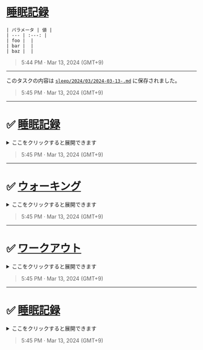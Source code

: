 # [睡眠記録](https://github.com/noraworld/github-actions-sandbox/issues/183)

```
| パラメータ | 値 |
| --- | :---: |
| foo |  |
| bar |  |
| baz |  |
```

> 5:44 PM · Mar 13, 2024 (GMT+9)

---

このタスクの内容は [`sleep/2024/03/2024-03-13-.md`](https://github.com/noraworld/github-actions-sandbox/blob/main/sleep/2024/03/2024-03-13-.md) に保存されました。

> 5:45 PM · Mar 13, 2024 (GMT+9)

---

# ✅ [睡眠記録](https://github.com/noraworld/github-actions-sandbox/issues/183)
<details><summary>ここをクリックすると展開できます</summary><br>


```
| パラメータ | 値 |
| --- | :---: |
| foo |  |
| bar |  |
| baz |  |
```

> 5:44 PM · Mar 13, 2024 (GMT+9)

---

このタスクの内容は [`sleep/2024/03/2024-03-13-.md`](https://github.com/noraworld/github-actions-sandbox/blob/main/sleep/2024/03/2024-03-13-.md) に保存されました。

> 5:45 PM · Mar 13, 2024 (GMT+9)
</details>


> 5:45 PM · Mar 13, 2024 (GMT+9)

---

# ✅ [ウォーキング](https://github.com/noraworld/github-actions-sandbox/issues/182)
<details><summary>ここをクリックすると展開できます</summary><br>


**Is your feature request related to a problem? Please describe.**
A clear and concise description of what the problem is. Ex. I'm always frustrated when [...]

**Describe the solution you'd like**
A clear and concise description of what you want to happen.

**Describe alternatives you've considered**
A clear and concise description of any alternative solutions or features you've considered.

**Additional context**
Add any other context or screenshots about the feature request here.

> 5:44 PM · Mar 13, 2024 (GMT+9)

---

このタスクの内容は [`walking/2024/03/2024-03-13-.md`](https://github.com/noraworld/github-actions-sandbox/blob/main/walking/2024/03/2024-03-13-.md) に保存されました。

> 5:45 PM · Mar 13, 2024 (GMT+9)
</details>


> 5:45 PM · Mar 13, 2024 (GMT+9)

---

# ✅ [ワークアウト](https://github.com/noraworld/github-actions-sandbox/issues/181)
<details><summary>ここをクリックすると展開できます</summary><br>


**Describe the bug**
A clear and concise description of what the bug is.

**To Reproduce**
Steps to reproduce the behavior:
1. Go to '...'
2. Click on '....'
3. Scroll down to '....'
4. See error

**Expected behavior**
A clear and concise description of what you expected to happen.

**Screenshots**
If applicable, add screenshots to help explain your problem.

**Desktop (please complete the following information):**
 - OS: [e.g. iOS]
 - Browser [e.g. chrome, safari]
 - Version [e.g. 22]

**Smartphone (please complete the following information):**
 - Device: [e.g. iPhone6]
 - OS: [e.g. iOS8.1]
 - Browser [e.g. stock browser, safari]
 - Version [e.g. 22]

**Additional context**
Add any other context about the problem here.

> 5:44 PM · Mar 13, 2024 (GMT+9)

---

このタスクの内容は [`workout/2024/03/2024-03-13-.md`](https://github.com/noraworld/github-actions-sandbox/blob/main/workout/2024/03/2024-03-13-.md) に保存されました。

> 5:45 PM · Mar 13, 2024 (GMT+9)
</details>


> 5:45 PM · Mar 13, 2024 (GMT+9)

---

# ✅ [睡眠記録](https://github.com/noraworld/github-actions-sandbox/issues/180)
<details><summary>ここをクリックすると展開できます</summary><br>


```
| パラメータ | 値 |
| --- | :---: |
| foo |  |
| bar |  |
| baz |  |
```

> 5:41 PM · Mar 13, 2024 (GMT+9)

---

# ✅ [ウォーキング](https://github.com/noraworld/github-actions-sandbox/issues/179)
<details><summary>ここをクリックすると展開できます</summary><br>


**Is your feature request related to a problem? Please describe.**
A clear and concise description of what the problem is. Ex. I'm always frustrated when [...]

**Describe the solution you'd like**
A clear and concise description of what you want to happen.

**Describe alternatives you've considered**
A clear and concise description of any alternative solutions or features you've considered.

**Additional context**
Add any other context or screenshots about the feature request here.

> 5:41 PM · Mar 13, 2024 (GMT+9)

---

このタスクの内容は [`walking/2024/03/2024-03-13-.md`](https://github.com/noraworld/github-actions-sandbox/blob/main/walking/2024/03/2024-03-13-.md) に保存されました。

> 5:41 PM · Mar 13, 2024 (GMT+9)
</details>


> 5:41 PM · Mar 13, 2024 (GMT+9)

---

# ✅ [ワークアウト](https://github.com/noraworld/github-actions-sandbox/issues/178)
<details><summary>ここをクリックすると展開できます</summary><br>


**Describe the bug**
A clear and concise description of what the bug is.

**To Reproduce**
Steps to reproduce the behavior:
1. Go to '...'
2. Click on '....'
3. Scroll down to '....'
4. See error

**Expected behavior**
A clear and concise description of what you expected to happen.

**Screenshots**
If applicable, add screenshots to help explain your problem.

**Desktop (please complete the following information):**
 - OS: [e.g. iOS]
 - Browser [e.g. chrome, safari]
 - Version [e.g. 22]

**Smartphone (please complete the following information):**
 - Device: [e.g. iPhone6]
 - OS: [e.g. iOS8.1]
 - Browser [e.g. stock browser, safari]
 - Version [e.g. 22]

**Additional context**
Add any other context about the problem here.

> 5:41 PM · Mar 13, 2024 (GMT+9)

---

このタスクの内容は [`workout/2024/03/2024-03-13-.md`](https://github.com/noraworld/github-actions-sandbox/blob/main/workout/2024/03/2024-03-13-.md) に保存されました。

> 5:41 PM · Mar 13, 2024 (GMT+9)
</details>


> 5:42 PM · Mar 13, 2024 (GMT+9)

---

# ✅ [睡眠記録](https://github.com/noraworld/github-actions-sandbox/issues/177)
<details><summary>ここをクリックすると展開できます</summary><br>


```
| パラメータ | 値 |
| --- | :---: |
| foo |  |
| bar |  |
| baz |  |
```

> 5:22 PM · Mar 13, 2024 (GMT+9)

---

# ✅ [ウォーキング](https://github.com/noraworld/github-actions-sandbox/issues/176)
<details><summary>ここをクリックすると展開できます</summary><br>


**Is your feature request related to a problem? Please describe.**
A clear and concise description of what the problem is. Ex. I'm always frustrated when [...]

**Describe the solution you'd like**
A clear and concise description of what you want to happen.

**Describe alternatives you've considered**
A clear and concise description of any alternative solutions or features you've considered.

**Additional context**
Add any other context or screenshots about the feature request here.

> 5:22 PM · Mar 13, 2024 (GMT+9)

---

このタスクの内容は [`walking/2024/03/2024-03-13-.md`](https://github.com/noraworld/github-actions-sandbox/blob/main/walking/2024/03/2024-03-13-.md) に保存されました。

> 5:23 PM · Mar 13, 2024 (GMT+9)
</details>


> 5:23 PM · Mar 13, 2024 (GMT+9)

---

このタスクの内容は [`sleep/2024/03/2024-03-13-.md`](https://github.com/noraworld/github-actions-sandbox/blob/main/sleep/2024/03/2024-03-13-.md) に保存されました。

> 5:23 PM · Mar 13, 2024 (GMT+9)

---

# ✅ [睡眠記録](https://github.com/noraworld/github-actions-sandbox/issues/177)
<details><summary>ここをクリックすると展開できます</summary><br>


```
| パラメータ | 値 |
| --- | :---: |
| foo |  |
| bar |  |
| baz |  |
```

> 5:22 PM · Mar 13, 2024 (GMT+9)

---

# ✅ [ウォーキング](https://github.com/noraworld/github-actions-sandbox/issues/176)
<details><summary>ここをクリックすると展開できます</summary><br>


**Is your feature request related to a problem? Please describe.**
A clear and concise description of what the problem is. Ex. I'm always frustrated when [...]

**Describe the solution you'd like**
A clear and concise description of what you want to happen.

**Describe alternatives you've considered**
A clear and concise description of any alternative solutions or features you've considered.

**Additional context**
Add any other context or screenshots about the feature request here.

> 5:22 PM · Mar 13, 2024 (GMT+9)

---

このタスクの内容は [`walking/2024/03/2024-03-13-.md`](https://github.com/noraworld/github-actions-sandbox/blob/main/walking/2024/03/2024-03-13-.md) に保存されました。

> 5:23 PM · Mar 13, 2024 (GMT+9)
</details>


> 5:23 PM · Mar 13, 2024 (GMT+9)

---

このタスクの内容は [`sleep/2024/03/2024-03-13-.md`](https://github.com/noraworld/github-actions-sandbox/blob/main/sleep/2024/03/2024-03-13-.md) に保存されました。

> 5:23 PM · Mar 13, 2024 (GMT+9)
</details>


> 5:23 PM · Mar 13, 2024 (GMT+9)

---

# ✅ [ワークアウト](https://github.com/noraworld/github-actions-sandbox/issues/175)
<details><summary>ここをクリックすると展開できます</summary><br>


**Describe the bug**
A clear and concise description of what the bug is.

**To Reproduce**
Steps to reproduce the behavior:
1. Go to '...'
2. Click on '....'
3. Scroll down to '....'
4. See error

**Expected behavior**
A clear and concise description of what you expected to happen.

**Screenshots**
If applicable, add screenshots to help explain your problem.

**Desktop (please complete the following information):**
 - OS: [e.g. iOS]
 - Browser [e.g. chrome, safari]
 - Version [e.g. 22]

**Smartphone (please complete the following information):**
 - Device: [e.g. iPhone6]
 - OS: [e.g. iOS8.1]
 - Browser [e.g. stock browser, safari]
 - Version [e.g. 22]

**Additional context**
Add any other context about the problem here.

> 5:22 PM · Mar 13, 2024 (GMT+9)

---

このタスクの内容は [`workout/2024/03/2024-03-13-.md`](https://github.com/noraworld/github-actions-sandbox/blob/main/workout/2024/03/2024-03-13-.md) に保存されました。

> 5:23 PM · Mar 13, 2024 (GMT+9)
</details>


> 5:23 PM · Mar 13, 2024 (GMT+9)

---

# ✅ [睡眠記録](https://github.com/noraworld/github-actions-sandbox/issues/174)
<details><summary>ここをクリックすると展開できます</summary><br>


```
| パラメータ | 値 |
| --- | :---: |
| foo |  |
| bar |  |
| baz |  |
```

> 5:03 PM · Mar 13, 2024 (GMT+9)

---

このタスクの内容は [`sleep/2024/03/2024-03-13-.md`](https://github.com/noraworld/github-actions-sandbox/blob/main/sleep/2024/03/2024-03-13-.md) に保存されました。

> 5:04 PM · Mar 13, 2024 (GMT+9)

---

# ✅ [ワークアウト](https://github.com/noraworld/github-actions-sandbox/issues/172)
<details><summary>ここをクリックすると展開できます</summary><br>


**Describe the bug**
A clear and concise description of what the bug is.

**To Reproduce**
Steps to reproduce the behavior:
1. Go to '...'
2. Click on '....'
3. Scroll down to '....'
4. See error

**Expected behavior**
A clear and concise description of what you expected to happen.

**Screenshots**
If applicable, add screenshots to help explain your problem.

**Desktop (please complete the following information):**
 - OS: [e.g. iOS]
 - Browser [e.g. chrome, safari]
 - Version [e.g. 22]

**Smartphone (please complete the following information):**
 - Device: [e.g. iPhone6]
 - OS: [e.g. iOS8.1]
 - Browser [e.g. stock browser, safari]
 - Version [e.g. 22]

**Additional context**
Add any other context about the problem here.

> 5:03 PM · Mar 13, 2024 (GMT+9)

---

このタスクの内容は [`workout/2024/03/2024-03-13-.md`](https://github.com/noraworld/github-actions-sandbox/blob/main/workout/2024/03/2024-03-13-.md) に保存されました。

> 5:04 PM · Mar 13, 2024 (GMT+9)
</details>


> 5:04 PM · Mar 13, 2024 (GMT+9)

---

# ✅ [睡眠記録](https://github.com/noraworld/github-actions-sandbox/issues/174)
<details><summary>ここをクリックすると展開できます</summary><br>


```
| パラメータ | 値 |
| --- | :---: |
| foo |  |
| bar |  |
| baz |  |
```

> 5:03 PM · Mar 13, 2024 (GMT+9)

---

このタスクの内容は [`sleep/2024/03/2024-03-13-.md`](https://github.com/noraworld/github-actions-sandbox/blob/main/sleep/2024/03/2024-03-13-.md) に保存されました。

> 5:04 PM · Mar 13, 2024 (GMT+9)
</details>


> 5:04 PM · Mar 13, 2024 (GMT+9)

---

# ✅ [睡眠記録](https://github.com/noraworld/github-actions-sandbox/issues/171)
<details><summary>ここをクリックすると展開できます</summary><br>


```
| パラメータ | 値 |
| --- | :---: |
| foo |  |
| bar |  |
| baz |  |
```

> 4:31 PM · Mar 13, 2024 (GMT+9)

---

このタスクの内容は [`sleep/2024/03/2024-03-13-.md`](https://github.com/noraworld/github-actions-sandbox/blob/main/sleep/2024/03/2024-03-13-.md) に保存されました。

> 4:33 PM · Mar 13, 2024 (GMT+9)

---

# ✅ [ワークアウト](https://github.com/noraworld/github-actions-sandbox/issues/169)
<details><summary>ここをクリックすると展開できます</summary><br>


**Describe the bug**
A clear and concise description of what the bug is.

**To Reproduce**
Steps to reproduce the behavior:
1. Go to '...'
2. Click on '....'
3. Scroll down to '....'
4. See error

**Expected behavior**
A clear and concise description of what you expected to happen.

**Screenshots**
If applicable, add screenshots to help explain your problem.

**Desktop (please complete the following information):**
 - OS: [e.g. iOS]
 - Browser [e.g. chrome, safari]
 - Version [e.g. 22]

**Smartphone (please complete the following information):**
 - Device: [e.g. iPhone6]
 - OS: [e.g. iOS8.1]
 - Browser [e.g. stock browser, safari]
 - Version [e.g. 22]

**Additional context**
Add any other context about the problem here.

> 4:31 PM · Mar 13, 2024 (GMT+9)

---

このタスクの内容は [`workout/2024/03/2024-03-13-.md`](https://github.com/noraworld/github-actions-sandbox/blob/main/workout/2024/03/2024-03-13-.md) に保存されました。

> 4:33 PM · Mar 13, 2024 (GMT+9)
</details>


> 4:33 PM · Mar 13, 2024 (GMT+9)

---

# ✅ [ウォーキング](https://github.com/noraworld/github-actions-sandbox/issues/170)
<details><summary>ここをクリックすると展開できます</summary><br>


**Is your feature request related to a problem? Please describe.**
A clear and concise description of what the problem is. Ex. I'm always frustrated when [...]

**Describe the solution you'd like**
A clear and concise description of what you want to happen.

**Describe alternatives you've considered**
A clear and concise description of any alternative solutions or features you've considered.

**Additional context**
Add any other context or screenshots about the feature request here.

> 4:31 PM · Mar 13, 2024 (GMT+9)

---

このタスクの内容は [`walking/2024/03/2024-03-13-.md`](https://github.com/noraworld/github-actions-sandbox/blob/main/walking/2024/03/2024-03-13-.md) に保存されました。

> 4:33 PM · Mar 13, 2024 (GMT+9)
</details>


> 4:33 PM · Mar 13, 2024 (GMT+9)

---

# ✅ [睡眠記録](https://github.com/noraworld/github-actions-sandbox/issues/171)
<details><summary>ここをクリックすると展開できます</summary><br>


```
| パラメータ | 値 |
| --- | :---: |
| foo |  |
| bar |  |
| baz |  |
```

> 4:31 PM · Mar 13, 2024 (GMT+9)

---

このタスクの内容は [`sleep/2024/03/2024-03-13-.md`](https://github.com/noraworld/github-actions-sandbox/blob/main/sleep/2024/03/2024-03-13-.md) に保存されました。

> 4:33 PM · Mar 13, 2024 (GMT+9)

---

# ✅ [ワークアウト](https://github.com/noraworld/github-actions-sandbox/issues/169)
<details><summary>ここをクリックすると展開できます</summary><br>


**Describe the bug**
A clear and concise description of what the bug is.

**To Reproduce**
Steps to reproduce the behavior:
1. Go to '...'
2. Click on '....'
3. Scroll down to '....'
4. See error

**Expected behavior**
A clear and concise description of what you expected to happen.

**Screenshots**
If applicable, add screenshots to help explain your problem.

**Desktop (please complete the following information):**
 - OS: [e.g. iOS]
 - Browser [e.g. chrome, safari]
 - Version [e.g. 22]

**Smartphone (please complete the following information):**
 - Device: [e.g. iPhone6]
 - OS: [e.g. iOS8.1]
 - Browser [e.g. stock browser, safari]
 - Version [e.g. 22]

**Additional context**
Add any other context about the problem here.

> 4:31 PM · Mar 13, 2024 (GMT+9)

---

このタスクの内容は [`workout/2024/03/2024-03-13-.md`](https://github.com/noraworld/github-actions-sandbox/blob/main/workout/2024/03/2024-03-13-.md) に保存されました。

> 4:33 PM · Mar 13, 2024 (GMT+9)
</details>


> 4:33 PM · Mar 13, 2024 (GMT+9)
</details>


> 4:33 PM · Mar 13, 2024 (GMT+9)

---

このタスクの内容は [`sleep/2024/03/2024-03-13-.md`](https://github.com/noraworld/github-actions-sandbox/blob/main/sleep/2024/03/2024-03-13-.md) に保存されました。

> 5:04 PM · Mar 13, 2024 (GMT+9)
</details>


> 5:04 PM · Mar 13, 2024 (GMT+9)

---

# ✅ [ウォーキング](https://github.com/noraworld/github-actions-sandbox/issues/173)
<details><summary>ここをクリックすると展開できます</summary><br>


**Is your feature request related to a problem? Please describe.**
A clear and concise description of what the problem is. Ex. I'm always frustrated when [...]

**Describe the solution you'd like**
A clear and concise description of what you want to happen.

**Describe alternatives you've considered**
A clear and concise description of any alternative solutions or features you've considered.

**Additional context**
Add any other context or screenshots about the feature request here.

> 5:03 PM · Mar 13, 2024 (GMT+9)

---

このタスクの内容は [`walking/2024/03/2024-03-13-.md`](https://github.com/noraworld/github-actions-sandbox/blob/main/walking/2024/03/2024-03-13-.md) に保存されました。

> 5:04 PM · Mar 13, 2024 (GMT+9)
</details>


> 5:04 PM · Mar 13, 2024 (GMT+9)

---

このタスクの内容は [`sleep/2024/03/2024-03-13-.md`](https://github.com/noraworld/github-actions-sandbox/blob/main/sleep/2024/03/2024-03-13-.md) に保存されました。

> 5:23 PM · Mar 13, 2024 (GMT+9)
</details>


> 5:23 PM · Mar 13, 2024 (GMT+9)

---

このタスクの内容は [`sleep/2024/03/2024-03-13-.md`](https://github.com/noraworld/github-actions-sandbox/blob/main/sleep/2024/03/2024-03-13-.md) に保存されました。

> 5:42 PM · Mar 13, 2024 (GMT+9)
</details>


> 5:42 PM · Mar 13, 2024 (GMT+9)

---

このタスクの内容は [`sleep/2024/03/2024-03-13-.md`](https://github.com/noraworld/github-actions-sandbox/blob/main/sleep/2024/03/2024-03-13-.md) に保存されました。

> 5:42 PM · Mar 13, 2024 (GMT+9)

---

# ✅ [睡眠記録](https://github.com/noraworld/github-actions-sandbox/issues/180)
<details><summary>ここをクリックすると展開できます</summary><br>


```
| パラメータ | 値 |
| --- | :---: |
| foo |  |
| bar |  |
| baz |  |
```

> 5:41 PM · Mar 13, 2024 (GMT+9)

---

# ✅ [ウォーキング](https://github.com/noraworld/github-actions-sandbox/issues/179)
<details><summary>ここをクリックすると展開できます</summary><br>


**Is your feature request related to a problem? Please describe.**
A clear and concise description of what the problem is. Ex. I'm always frustrated when [...]

**Describe the solution you'd like**
A clear and concise description of what you want to happen.

**Describe alternatives you've considered**
A clear and concise description of any alternative solutions or features you've considered.

**Additional context**
Add any other context or screenshots about the feature request here.

> 5:41 PM · Mar 13, 2024 (GMT+9)

---

このタスクの内容は [`walking/2024/03/2024-03-13-.md`](https://github.com/noraworld/github-actions-sandbox/blob/main/walking/2024/03/2024-03-13-.md) に保存されました。

> 5:41 PM · Mar 13, 2024 (GMT+9)
</details>


> 5:41 PM · Mar 13, 2024 (GMT+9)

---

# ✅ [ワークアウト](https://github.com/noraworld/github-actions-sandbox/issues/178)
<details><summary>ここをクリックすると展開できます</summary><br>


**Describe the bug**
A clear and concise description of what the bug is.

**To Reproduce**
Steps to reproduce the behavior:
1. Go to '...'
2. Click on '....'
3. Scroll down to '....'
4. See error

**Expected behavior**
A clear and concise description of what you expected to happen.

**Screenshots**
If applicable, add screenshots to help explain your problem.

**Desktop (please complete the following information):**
 - OS: [e.g. iOS]
 - Browser [e.g. chrome, safari]
 - Version [e.g. 22]

**Smartphone (please complete the following information):**
 - Device: [e.g. iPhone6]
 - OS: [e.g. iOS8.1]
 - Browser [e.g. stock browser, safari]
 - Version [e.g. 22]

**Additional context**
Add any other context about the problem here.

> 5:41 PM · Mar 13, 2024 (GMT+9)

---

このタスクの内容は [`workout/2024/03/2024-03-13-.md`](https://github.com/noraworld/github-actions-sandbox/blob/main/workout/2024/03/2024-03-13-.md) に保存されました。

> 5:41 PM · Mar 13, 2024 (GMT+9)
</details>


> 5:42 PM · Mar 13, 2024 (GMT+9)

---

# ✅ [睡眠記録](https://github.com/noraworld/github-actions-sandbox/issues/177)
<details><summary>ここをクリックすると展開できます</summary><br>


```
| パラメータ | 値 |
| --- | :---: |
| foo |  |
| bar |  |
| baz |  |
```

> 5:22 PM · Mar 13, 2024 (GMT+9)

---

# ✅ [ウォーキング](https://github.com/noraworld/github-actions-sandbox/issues/176)
<details><summary>ここをクリックすると展開できます</summary><br>


**Is your feature request related to a problem? Please describe.**
A clear and concise description of what the problem is. Ex. I'm always frustrated when [...]

**Describe the solution you'd like**
A clear and concise description of what you want to happen.

**Describe alternatives you've considered**
A clear and concise description of any alternative solutions or features you've considered.

**Additional context**
Add any other context or screenshots about the feature request here.

> 5:22 PM · Mar 13, 2024 (GMT+9)

---

このタスクの内容は [`walking/2024/03/2024-03-13-.md`](https://github.com/noraworld/github-actions-sandbox/blob/main/walking/2024/03/2024-03-13-.md) に保存されました。

> 5:23 PM · Mar 13, 2024 (GMT+9)
</details>


> 5:23 PM · Mar 13, 2024 (GMT+9)

---

このタスクの内容は [`sleep/2024/03/2024-03-13-.md`](https://github.com/noraworld/github-actions-sandbox/blob/main/sleep/2024/03/2024-03-13-.md) に保存されました。

> 5:23 PM · Mar 13, 2024 (GMT+9)

---

# ✅ [睡眠記録](https://github.com/noraworld/github-actions-sandbox/issues/177)
<details><summary>ここをクリックすると展開できます</summary><br>


```
| パラメータ | 値 |
| --- | :---: |
| foo |  |
| bar |  |
| baz |  |
```

> 5:22 PM · Mar 13, 2024 (GMT+9)

---

# ✅ [ウォーキング](https://github.com/noraworld/github-actions-sandbox/issues/176)
<details><summary>ここをクリックすると展開できます</summary><br>


**Is your feature request related to a problem? Please describe.**
A clear and concise description of what the problem is. Ex. I'm always frustrated when [...]

**Describe the solution you'd like**
A clear and concise description of what you want to happen.

**Describe alternatives you've considered**
A clear and concise description of any alternative solutions or features you've considered.

**Additional context**
Add any other context or screenshots about the feature request here.

> 5:22 PM · Mar 13, 2024 (GMT+9)

---

このタスクの内容は [`walking/2024/03/2024-03-13-.md`](https://github.com/noraworld/github-actions-sandbox/blob/main/walking/2024/03/2024-03-13-.md) に保存されました。

> 5:23 PM · Mar 13, 2024 (GMT+9)
</details>


> 5:23 PM · Mar 13, 2024 (GMT+9)

---

このタスクの内容は [`sleep/2024/03/2024-03-13-.md`](https://github.com/noraworld/github-actions-sandbox/blob/main/sleep/2024/03/2024-03-13-.md) に保存されました。

> 5:23 PM · Mar 13, 2024 (GMT+9)
</details>


> 5:23 PM · Mar 13, 2024 (GMT+9)

---

# ✅ [ワークアウト](https://github.com/noraworld/github-actions-sandbox/issues/175)
<details><summary>ここをクリックすると展開できます</summary><br>


**Describe the bug**
A clear and concise description of what the bug is.

**To Reproduce**
Steps to reproduce the behavior:
1. Go to '...'
2. Click on '....'
3. Scroll down to '....'
4. See error

**Expected behavior**
A clear and concise description of what you expected to happen.

**Screenshots**
If applicable, add screenshots to help explain your problem.

**Desktop (please complete the following information):**
 - OS: [e.g. iOS]
 - Browser [e.g. chrome, safari]
 - Version [e.g. 22]

**Smartphone (please complete the following information):**
 - Device: [e.g. iPhone6]
 - OS: [e.g. iOS8.1]
 - Browser [e.g. stock browser, safari]
 - Version [e.g. 22]

**Additional context**
Add any other context about the problem here.

> 5:22 PM · Mar 13, 2024 (GMT+9)

---

このタスクの内容は [`workout/2024/03/2024-03-13-.md`](https://github.com/noraworld/github-actions-sandbox/blob/main/workout/2024/03/2024-03-13-.md) に保存されました。

> 5:23 PM · Mar 13, 2024 (GMT+9)
</details>


> 5:23 PM · Mar 13, 2024 (GMT+9)

---

# ✅ [睡眠記録](https://github.com/noraworld/github-actions-sandbox/issues/174)
<details><summary>ここをクリックすると展開できます</summary><br>


```
| パラメータ | 値 |
| --- | :---: |
| foo |  |
| bar |  |
| baz |  |
```

> 5:03 PM · Mar 13, 2024 (GMT+9)

---

このタスクの内容は [`sleep/2024/03/2024-03-13-.md`](https://github.com/noraworld/github-actions-sandbox/blob/main/sleep/2024/03/2024-03-13-.md) に保存されました。

> 5:04 PM · Mar 13, 2024 (GMT+9)

---

# ✅ [ワークアウト](https://github.com/noraworld/github-actions-sandbox/issues/172)
<details><summary>ここをクリックすると展開できます</summary><br>


**Describe the bug**
A clear and concise description of what the bug is.

**To Reproduce**
Steps to reproduce the behavior:
1. Go to '...'
2. Click on '....'
3. Scroll down to '....'
4. See error

**Expected behavior**
A clear and concise description of what you expected to happen.

**Screenshots**
If applicable, add screenshots to help explain your problem.

**Desktop (please complete the following information):**
 - OS: [e.g. iOS]
 - Browser [e.g. chrome, safari]
 - Version [e.g. 22]

**Smartphone (please complete the following information):**
 - Device: [e.g. iPhone6]
 - OS: [e.g. iOS8.1]
 - Browser [e.g. stock browser, safari]
 - Version [e.g. 22]

**Additional context**
Add any other context about the problem here.

> 5:03 PM · Mar 13, 2024 (GMT+9)

---

このタスクの内容は [`workout/2024/03/2024-03-13-.md`](https://github.com/noraworld/github-actions-sandbox/blob/main/workout/2024/03/2024-03-13-.md) に保存されました。

> 5:04 PM · Mar 13, 2024 (GMT+9)
</details>


> 5:04 PM · Mar 13, 2024 (GMT+9)

---

# ✅ [睡眠記録](https://github.com/noraworld/github-actions-sandbox/issues/174)
<details><summary>ここをクリックすると展開できます</summary><br>


```
| パラメータ | 値 |
| --- | :---: |
| foo |  |
| bar |  |
| baz |  |
```

> 5:03 PM · Mar 13, 2024 (GMT+9)

---

このタスクの内容は [`sleep/2024/03/2024-03-13-.md`](https://github.com/noraworld/github-actions-sandbox/blob/main/sleep/2024/03/2024-03-13-.md) に保存されました。

> 5:04 PM · Mar 13, 2024 (GMT+9)
</details>


> 5:04 PM · Mar 13, 2024 (GMT+9)

---

# ✅ [睡眠記録](https://github.com/noraworld/github-actions-sandbox/issues/171)
<details><summary>ここをクリックすると展開できます</summary><br>


```
| パラメータ | 値 |
| --- | :---: |
| foo |  |
| bar |  |
| baz |  |
```

> 4:31 PM · Mar 13, 2024 (GMT+9)

---

このタスクの内容は [`sleep/2024/03/2024-03-13-.md`](https://github.com/noraworld/github-actions-sandbox/blob/main/sleep/2024/03/2024-03-13-.md) に保存されました。

> 4:33 PM · Mar 13, 2024 (GMT+9)

---

# ✅ [ワークアウト](https://github.com/noraworld/github-actions-sandbox/issues/169)
<details><summary>ここをクリックすると展開できます</summary><br>


**Describe the bug**
A clear and concise description of what the bug is.

**To Reproduce**
Steps to reproduce the behavior:
1. Go to '...'
2. Click on '....'
3. Scroll down to '....'
4. See error

**Expected behavior**
A clear and concise description of what you expected to happen.

**Screenshots**
If applicable, add screenshots to help explain your problem.

**Desktop (please complete the following information):**
 - OS: [e.g. iOS]
 - Browser [e.g. chrome, safari]
 - Version [e.g. 22]

**Smartphone (please complete the following information):**
 - Device: [e.g. iPhone6]
 - OS: [e.g. iOS8.1]
 - Browser [e.g. stock browser, safari]
 - Version [e.g. 22]

**Additional context**
Add any other context about the problem here.

> 4:31 PM · Mar 13, 2024 (GMT+9)

---

このタスクの内容は [`workout/2024/03/2024-03-13-.md`](https://github.com/noraworld/github-actions-sandbox/blob/main/workout/2024/03/2024-03-13-.md) に保存されました。

> 4:33 PM · Mar 13, 2024 (GMT+9)
</details>


> 4:33 PM · Mar 13, 2024 (GMT+9)

---

# ✅ [ウォーキング](https://github.com/noraworld/github-actions-sandbox/issues/170)
<details><summary>ここをクリックすると展開できます</summary><br>


**Is your feature request related to a problem? Please describe.**
A clear and concise description of what the problem is. Ex. I'm always frustrated when [...]

**Describe the solution you'd like**
A clear and concise description of what you want to happen.

**Describe alternatives you've considered**
A clear and concise description of any alternative solutions or features you've considered.

**Additional context**
Add any other context or screenshots about the feature request here.

> 4:31 PM · Mar 13, 2024 (GMT+9)

---

このタスクの内容は [`walking/2024/03/2024-03-13-.md`](https://github.com/noraworld/github-actions-sandbox/blob/main/walking/2024/03/2024-03-13-.md) に保存されました。

> 4:33 PM · Mar 13, 2024 (GMT+9)
</details>


> 4:33 PM · Mar 13, 2024 (GMT+9)

---

# ✅ [睡眠記録](https://github.com/noraworld/github-actions-sandbox/issues/171)
<details><summary>ここをクリックすると展開できます</summary><br>


```
| パラメータ | 値 |
| --- | :---: |
| foo |  |
| bar |  |
| baz |  |
```

> 4:31 PM · Mar 13, 2024 (GMT+9)

---

このタスクの内容は [`sleep/2024/03/2024-03-13-.md`](https://github.com/noraworld/github-actions-sandbox/blob/main/sleep/2024/03/2024-03-13-.md) に保存されました。

> 4:33 PM · Mar 13, 2024 (GMT+9)

---

# ✅ [ワークアウト](https://github.com/noraworld/github-actions-sandbox/issues/169)
<details><summary>ここをクリックすると展開できます</summary><br>


**Describe the bug**
A clear and concise description of what the bug is.

**To Reproduce**
Steps to reproduce the behavior:
1. Go to '...'
2. Click on '....'
3. Scroll down to '....'
4. See error

**Expected behavior**
A clear and concise description of what you expected to happen.

**Screenshots**
If applicable, add screenshots to help explain your problem.

**Desktop (please complete the following information):**
 - OS: [e.g. iOS]
 - Browser [e.g. chrome, safari]
 - Version [e.g. 22]

**Smartphone (please complete the following information):**
 - Device: [e.g. iPhone6]
 - OS: [e.g. iOS8.1]
 - Browser [e.g. stock browser, safari]
 - Version [e.g. 22]

**Additional context**
Add any other context about the problem here.

> 4:31 PM · Mar 13, 2024 (GMT+9)

---

このタスクの内容は [`workout/2024/03/2024-03-13-.md`](https://github.com/noraworld/github-actions-sandbox/blob/main/workout/2024/03/2024-03-13-.md) に保存されました。

> 4:33 PM · Mar 13, 2024 (GMT+9)
</details>


> 4:33 PM · Mar 13, 2024 (GMT+9)
</details>


> 4:33 PM · Mar 13, 2024 (GMT+9)

---

このタスクの内容は [`sleep/2024/03/2024-03-13-.md`](https://github.com/noraworld/github-actions-sandbox/blob/main/sleep/2024/03/2024-03-13-.md) に保存されました。

> 5:04 PM · Mar 13, 2024 (GMT+9)
</details>


> 5:04 PM · Mar 13, 2024 (GMT+9)

---

# ✅ [ウォーキング](https://github.com/noraworld/github-actions-sandbox/issues/173)
<details><summary>ここをクリックすると展開できます</summary><br>


**Is your feature request related to a problem? Please describe.**
A clear and concise description of what the problem is. Ex. I'm always frustrated when [...]

**Describe the solution you'd like**
A clear and concise description of what you want to happen.

**Describe alternatives you've considered**
A clear and concise description of any alternative solutions or features you've considered.

**Additional context**
Add any other context or screenshots about the feature request here.

> 5:03 PM · Mar 13, 2024 (GMT+9)

---

このタスクの内容は [`walking/2024/03/2024-03-13-.md`](https://github.com/noraworld/github-actions-sandbox/blob/main/walking/2024/03/2024-03-13-.md) に保存されました。

> 5:04 PM · Mar 13, 2024 (GMT+9)
</details>


> 5:04 PM · Mar 13, 2024 (GMT+9)

---

このタスクの内容は [`sleep/2024/03/2024-03-13-.md`](https://github.com/noraworld/github-actions-sandbox/blob/main/sleep/2024/03/2024-03-13-.md) に保存されました。

> 5:23 PM · Mar 13, 2024 (GMT+9)
</details>


> 5:23 PM · Mar 13, 2024 (GMT+9)

---

このタスクの内容は [`sleep/2024/03/2024-03-13-.md`](https://github.com/noraworld/github-actions-sandbox/blob/main/sleep/2024/03/2024-03-13-.md) に保存されました。

> 5:42 PM · Mar 13, 2024 (GMT+9)
</details>


> 5:42 PM · Mar 13, 2024 (GMT+9)

---

このタスクの内容は [`sleep/2024/03/2024-03-13-.md`](https://github.com/noraworld/github-actions-sandbox/blob/main/sleep/2024/03/2024-03-13-.md) に保存されました。

> 5:42 PM · Mar 13, 2024 (GMT+9)
</details>


> 5:42 PM · Mar 13, 2024 (GMT+9)

---

このタスクの内容は [`sleep/2024/03/2024-03-13-.md`](https://github.com/noraworld/github-actions-sandbox/blob/main/sleep/2024/03/2024-03-13-.md) に保存されました。

> 5:45 PM · Mar 13, 2024 (GMT+9)
</details>


> 5:45 PM · Mar 13, 2024 (GMT+9)
